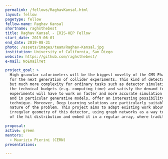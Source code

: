 ```yaml
---
permalink: /fellows/RaghavKansal.html
layout: fellow
pagetype: fellow
fellow-name: Raghav Kansal
shortname: raghsthebest
title: Raghav Kansal - IRIS-HEP Fellow
start_date: 2019-06-01
end_date: 2019-08-31
photo: /assets/images/team/Raghav-Kansal.jpg
institution: University of California, San Diego
website: https://github.com/raghsthebest/
e-mail: NoEmailYet

project_goal: >
  High granular calorimeters will be the biggest novelty of the CMS Phase II upgrade and, in general,
  for the next generation of collider experiments. This kind of detectors offer more opportunities
  but much more complexity for ordinary tasks such as detector simulation. In order to stay within
  the technical budgets (e.g. computing time) and satisfy the demand for large simulation samples,
  experiments will have to work on faster and more accurate simulation techniques. Deep Learning,
  and in particular generative models, offer an interesting possibility to speed up the simulation
  technique. Moreover, Deep Learning solutions are particularly suitable for HGCAL, given the pixelated
  nature of the problem. This project aims to adapt existing work about GAN for fast simulation to the
  irregular geometry of this detector, using graph networks as a way to learn a sparse representation
  of the hit distribution and embed it in a regular array, where traditional computing vision techniques can be used.

proposal:
active: green
mentors:
  - Maurizio Pierini (CERN)
presentations:

---
```

